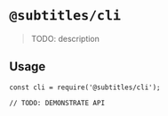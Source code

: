 # `@subtitles/cli`

> TODO: description

## Usage

```
const cli = require('@subtitles/cli');

// TODO: DEMONSTRATE API
```
